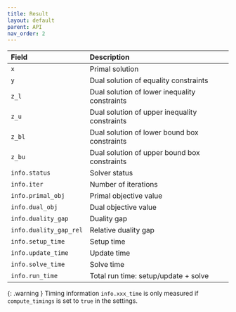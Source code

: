 ```yaml
---
title: Result
layout: default
parent: API
nav_order: 2
---
```


| Field                  | Description                                   |
|:-----------------------|:----------------------------------------------|
| `x`                    | Primal solution                               |
| `y`                    | Dual solution of equality constraints         |
| `z_l`                  | Dual solution of lower inequality constraints |
| `z_u`                  | Dual solution of upper inequality constraints |
| `z_bl`                 | Dual solution of lower bound box constraints  |
| `z_bu`                 | Dual solution of upper bound box constraints  |
| `info.status`          | Solver status                                 |
| `info.iter`            | Number of iterations                          |
| `info.primal_obj`      | Primal objective value                        |
| `info.dual_obj`        | Dual objective value                          |
| `info.duality_gap`     | Duality gap                                   |
| `info.duality_gap_rel` | Relative duality gap                          |
| `info.setup_time`      | Setup time                                    |
| `info.update_time`     | Update time                                   |
| `info.solve_time`      | Solve time                                    |
| `info.run_time`        | Total run time: setup/update + solve          |

{: .warning }
Timing information `info.xxx_time` is only measured if `compute_timings` is set to `true` in the settings.
